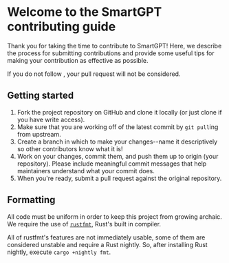 # Welcome to the SmartGPT contributing guide

Thank you for taking the time to contribute to SmartGPT! Here, we describe the process for submitting contributions and provide some useful tips for making your contribution as effective as possible.

If you do not follow , your pull request will not be considered.

## Getting started

1. Fork the project repository on GitHub and clone it locally (or just clone if you have write access).
2. Make sure that you are working off of the latest commit by `git pull`ing from upstream.
3. Create a branch in which to make your changes--name it descriptively so other contributors know what it is!
4. Work on your changes, commit them, and push them up to origin (your repository). Please include meaningful commit messages that help maintainers understand what your commit does.
5. When you're ready, submit a pull request against the original repository.

## Formatting
All code must be uniform in order to keep this project from growing archaic. We require the use of [`rustfmt`](https://github.com/rust-lang/rustfmt), Rust's built in compiler. 

All of rustfmt's features are not immediately usable, some of them are considered unstable and require a Rust nightly. So, after installing Rust nightly, execute `cargo +nightly fmt`.
